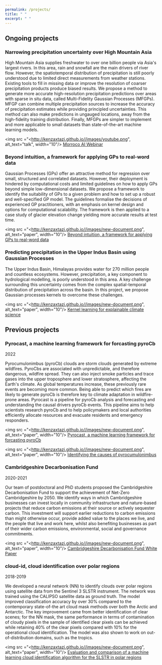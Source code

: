 ```yaml
---
permalink: /projects/
title: " "
excerpt: " "
---
```

## Ongoing projects

### Narrowing precipitation uncertainty over High Mountain Asia

High Mountain Asia supplies freshwater to over one billion people via Asia's largest rivers. In this area, rain and snowfall are the main drivers of river flow. However, the spatiotemporal distribution of precipitation is still poorly understood due to limited direct measurements from weather stations. Existing tools to fill in missing data or improve the resolution of coarser precipitation products produce biased results. We propose a method to generate more accurate high-resolution precipitation predictions over areas with sparse in situ data, called Multi-Fidelity Gaussian Processes (MFGPs). MFGP can combine multiple precipitation sources to increase the accuracy of precipitation estimates while providing principled uncertainties. This method can also make predictions in ungauged locations, away from the high-fidelity training distribution. Finally, MFGPs are simpler to implement and more applicable to small datasets than state-of-the-art machine learning models.

<img src ="<<http://kenzaxtazi.github.io//images/youtube.png>", alt_text="talk", width="10"/> [Morroco AI Webinar](https://www.youtube.com/watch?v=sPsKBK3ORXE)

### Beyond intuition, a framework for applying GPs to real-word data

Gaussian Processes (GPs) offer an attractive method for regression over small, structured and correlated datasets. However, their deployment is hindered by computational costs and limited guidelines on how to apply GPs beyond simple low-dimensional datasets. We propose a framework to identify the suitability of GPs to a given problem and how to set up a robust and well-specified GP model. The guidelines formalise the decisions of experienced GP practitioners, with an emphasis on kernel design and options for computational scalability. The framework is then applied to a case study of glacier elevation change yielding more accurate results at test time.

<img src ="<<http://kenzaxtazi.github.io//images/new-document.png>", alt_text="paper", width="10"/> [Beyond intuition, a framework for applying GPs to real-word data](https://arxiv.org/abs/2307.03093)

### Predicting precipitation in the Upper Indus Basin using Gaussian Processes

The Upper Indus Basin, Himalayas provides water for 270 million people and countless ecosystems. However, precipitation, a key component to hydrological modelling, is poorly understood in this area. A key challenge surrounding this uncertainty comes from the complex spatial-temporal distribution of precipitation across the basin. In this project, we propose Gaussian processes kernels to overcome these challenges.

<img src ="<<http://kenzaxtazi.github.io//images/new-document.png>", alt_text="paper", width="10"/>  [Kernel learning for explainable climate science](https://arxiv.org/abs/2209.04947)

## Previous projects

### Pyrocast, a machine learning framework for forcasting pyroCb

2022

Pyrocumulonimbus (pyroCb) clouds are storm clouds generated by extreme wildfires. PyroCbs are associated with unpredictable, and therefore dangerous, wildfire spread. They can also inject smoke particles and trace gases into the upper troposphere and lower stratosphere, affecting the Earth's climate. As global temperatures increase, these previously rare events are becoming more common. Being able to predict which fires are likely to generate pyroCb is therefore key to climate adaptation in wildfire-prone areas. Pyrocast is a pipeline for pyroCb analysis and forecasting and understanding the causal drivers pyroCb events. This pipeline aims to help scientists research pyroCb and to help policymakers and local authorities efficiently allocate resources and evacuate residents and emergency responders.

<img src ="<<http://kenzaxtazi.github.io//images/new-document.png>", alt_text="paper", width="10"/>  [Pyrocast, a machine learning framework for forcasting pyroCb](https://arxiv.org/abs/2211.13052)

<img src ="<<http://kenzaxtazi.github.io//images/new-document.png>", alt_text="paper", width="10"/>  [Identifying the causes of pyrocumulonimbus](https://arxiv.org/pdf/2211.08883)

### Cambridgeshire Decarbonisation Fund

2020-2021

Our team of postdoctoral and PhD students proposed the Cambridgeshire Decarbonisation Fund to support the achievement of Net-Zero Cambridgeshire by 2050. We identify ways in which Cambridgeshire businesses can invest locally in community infrastructure and nature-based projects that reduce carbon emissions at their source or actively sequester carbon. This investment will support earlier reductions to carbon emissions than might otherwise occur, provide added value to the places we live, and the people that live and work here, whilst also benefiting businesses as part of their wider carbon emissions, environmental, social and governance commitments.

<img src ="<<http://kenzaxtazi.github.io//images/new-document.png>", alt_text="paper", width="10"/>  [Cambridgeshire Decarbonisation Fund White Paper](https://data.cambridgeshireinsight.org.uk/dataset/cambridgeshire-policy-challenges-cambridge-university-science-and-policy-exchange-cuspe-20)

### cloud-id, cloud identification over polar regions

2018-2019

We developed a neural network (NN) to identify clouds over polar regions using satellite data from the Sentinel 3 SLSTR instrument. The network was trained using the CALIPSO satellite data as ground truth. The model improved classification accuracy by over 30% compared to the contemporary state-of-the art cloud mask methods over both the Arctic and Antarctic. The key improvement came from better identification of clear scenes; for the NN mask, the same performance in terms of contamination of cloudy pixels in the sample of identified clear pixels can be achieved while retaining 40% of the clear pixels compared with 10% for the operational cloud identification. The model was also shown to work on out-of-distribution domains, such as the tropics.

<img src ="<<http://kenzaxtazi.github.io//images/new-document.png>", alt_text="paper", width="10"/> [Evaluation and comparison of a machine learning cloud identification algorithm for the SLSTR in polar regions](https://www.sciencedirect.com/science/article/pii/S0034425720303692)
